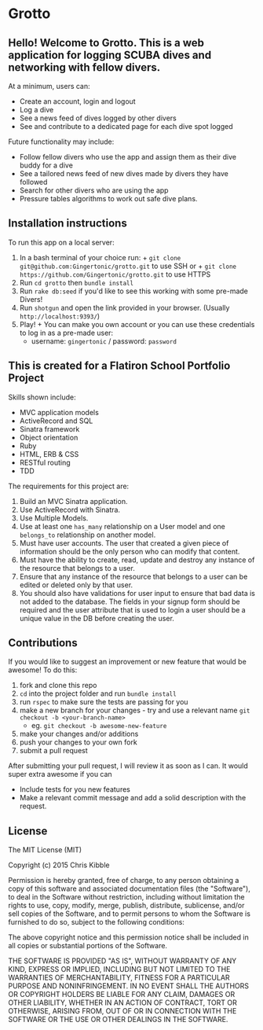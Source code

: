 # Grotto

## Hello! Welcome to Grotto. This is a web application for logging SCUBA dives and networking with fellow divers.

At a minimum, users can:
  + Create an account, login and logout
  + Log a dive
  + See a news feed of dives logged by other divers
  + See and contribute to a dedicated page for each dive spot logged

Future functionality may include:
  + Follow fellow divers who use the app and assign them as their dive buddy for a dive
  + See a tailored news feed of new dives made by divers they have followed
  + Search for other divers who are using the app
  + Pressure tables algorithms to work out safe dive plans.

## Installation instructions

To run this app on a local server:
  1. In a bash terminal of your choice run:
    + `git clone git@github.com:Gingertonic/grotto.git` to use SSH or
    + `git clone https://github.com/Gingertonic/grotto.git` to use HTTPS
  2. Run `cd grotto` then `bundle install`
  4. Run `rake db:seed` if you'd like to see this working with some pre-made Divers!
  5. Run `shotgun` and open the link provided in your browser. (Usually `http://localhost:9393/`)
  6. Play!
    + You can make you own account or you can use these credentials to log in as a pre-made user:
      + username: `gingertonic` / password: `password`


## This is created for a Flatiron School Portfolio Project

Skills shown include:
  + MVC application models
  + ActiveRecord and SQL
  + Sinatra framework
  + Object orientation
  + Ruby
  + HTML, ERB & CSS
  + RESTful routing
  + TDD

The requirements for this project are:
  1. Build an MVC Sinatra application.
  2. Use ActiveRecord with Sinatra.
  3. Use Multiple Models.
  4. Use at least one `has_many` relationship on a User model and one `belongs_to` relationship on another model.
  5. Must have user accounts. The user that created a given piece of information should be the only person who can modify that content.
  6. Must have the ability to create, read, update and destroy any instance of the resource that belongs to a user.
  7. Ensure that any instance of the resource that belongs to a user can be edited or deleted only by that user.
  8. You should also have validations for user input to ensure that bad data is not added to the database. The fields in your signup form should be required and the user attribute that is used to login a user should be a unique value in the DB before creating the user.

## Contributions

If you would like to suggest an improvement or new feature that would be awesome!
To do this:
  1. fork and clone this repo
  2. `cd` into the project folder and run `bundle install`
  3. run `rspec` to make sure the tests are passing for you
  4. make a new branch for your changes - try and use a relevant name `git checkout -b <your-branch-name>`
      + eg. `git checkout -b awesome-new-feature`
  5. make your changes and/or additions
  6. push your changes to your own fork
  7. submit a pull request

After submitting your pull request, I will review it as soon as I can.
It would super extra awesome if you can
  + Include tests for you new features
  + Make a relevant commit message and add a solid description with the request.
  
## License
 
The MIT License (MIT)

Copyright (c) 2015 Chris Kibble

Permission is hereby granted, free of charge, to any person obtaining a copy of this software and associated documentation files (the "Software"), to deal in the Software without restriction, including without limitation the rights to use, copy, modify, merge, publish, distribute, sublicense, and/or sell copies of the Software, and to permit persons to whom the Software is furnished to do so, subject to the following conditions:

The above copyright notice and this permission notice shall be included in all copies or substantial portions of the Software.

THE SOFTWARE IS PROVIDED "AS IS", WITHOUT WARRANTY OF ANY KIND, EXPRESS OR IMPLIED, INCLUDING BUT NOT LIMITED TO THE WARRANTIES OF MERCHANTABILITY, FITNESS FOR A PARTICULAR PURPOSE AND NONINFRINGEMENT. IN NO EVENT SHALL THE AUTHORS OR COPYRIGHT HOLDERS BE LIABLE FOR ANY CLAIM, DAMAGES OR OTHER LIABILITY, WHETHER IN AN ACTION OF CONTRACT, TORT OR OTHERWISE, ARISING FROM, OUT OF OR IN CONNECTION WITH THE SOFTWARE OR THE USE OR OTHER DEALINGS IN THE SOFTWARE.
 
